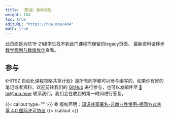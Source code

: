 ```yaml
---
title: （限选）数学规划
weight: 104
toc: true
editURL: "https://hoa.moe/404"
math: true
---
```

此页面是为防19-21级学生找不到此门课程而保留的legacy页面。
最新资料请移步[数学规划与数值优化](https://hoa.moe/docs/junior-autumn/math3010/)查看。

## 参与

《HITSZ 自动化课程攻略共享计划》是所有同学都可以参与编写的，如果你有好的笔记或者资料，欢迎前往我们的 [GitHub](https://github.com/HITSZ-OpenAuto) 进行参与，也可以发邮件至 [📮hi@hoa.moe](mailto:hi@hoa.moe) 联系我们，我们会在收到的第一时间进行答复。

{{< callout type="" >}}
  © 版权声明：[知识共享署名-非商业性使用-相同方式共享 4.0 国际许可协议](https://creativecommons.org/licenses/by-nc-sa/4.0/)
{{< /callout >}}
